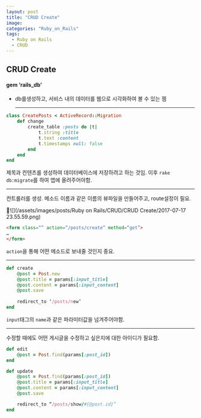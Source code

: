 ```yaml
---
layout: post
title: "CRUD Create"
image:
categories: "Ruby_on_Rails"
tags:
  - Ruby on Rails
  - CRUD
---
```


## CRUD Create

#### gem ‘rails_db’

+ db를생성하고, 서비스 내의 데이터를 웹으로 시각화하여 볼 수 있는 젬

  ---

```ruby
class CreatePosts < ActiveRecord::Migration
	def change
		create_table :posts do |t|
			t.string :title
			t.text :content
			t.timestamps null: false
		end
	end
end
```
제목과 컨텐츠를 생성하여 데이터베이스에 저장하려고 하는 것임.
이후 `rake db:migrate`를 하여 앱에 올려주어야함.

- - - -
컨트롤러를 생성. 메소드 이름과 같은 이름의 뷰파일을 만들어주고, route설정이 필요.

![](/assets/images/posts/Ruby on Rails/CRUD/CRUD Create/2017-07-17 23.55.59.png)
```html
<form class=“” action=“/posts/create” method=“get”> 
…
</form>
```
`action`을 통해 어떤 메소드로 보내줄 것인지 중요.

- - - -

```ruby
def create
	@post = Post.new 
	@post.title = params[:input_title]
	@post.content = params[:input_content]
	@post.save
	
	redirect_to ‘/posts/new’
end
```
`input`태그의 `name`과 같은 파라미터값을 넘겨주어야함.

- - - -
수정할 때에도 어떤 게시글을 수정하고 싶은지에 대한 아이디가 필요함.

```ruby
def edit
	@post = Post.find(params[:post_id])
end

def update
	@post = Post.find(params[:post_id])
	@post.title = params[:input_title]
	@post.content = params[:input_content]
	@post.save

	redirect_to “/posts/show/#{@post.id}”
end
```


